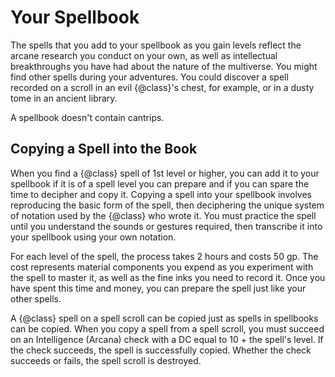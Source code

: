 # Your Spellbook
The spells that you add to your spellbook as you gain levels reflect the arcane research you conduct on your own, as well as intellectual breakthroughs you have had about the nature of the multiverse.
You might find other spells during your adventures.
You could discover a spell recorded on a scroll in an evil {@class}'s chest, for example, or in a dusty tome in an ancient library.

A spellbook doesn't contain cantrips.

## Copying a Spell into the Book
When you find a {@class} spell of 1st level or higher, you can add it to your spellbook if it is of a spell level you can prepare and if you can spare the time to decipher and copy it.
Copying a spell into your spellbook involves reproducing the basic form of the spell, then deciphering the unique system of notation used by the {@class} who wrote it.
You must practice the spell until you understand the sounds or gestures required, then transcribe it into your spellbook using your own notation.

For each level of the spell, the process takes 2 hours and costs 50 gp.
The cost represents material components you expend as you experiment with the spell to master it, as well as the fine inks you need to record it.
Once you have spent this time and money, you can prepare the spell just like your other spells.

A {@class} spell on a spell scroll can be copied just as spells in spellbooks can be copied.
When you copy a spell from a spell scroll, you must succeed on an Intelligence (Arcana) check with a DC equal to 10 + the spell's level.
If the check succeeds, the spell is successfully copied.
Whether the check succeeds or fails, the spell scroll is destroyed.
